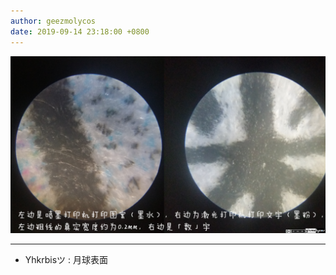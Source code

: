 ```yaml
---
author: geezmolycos
date: 2019-09-14 23:18:00 +0800
---
```


![](/assets/images/qq-zone/2019-09-14-ink.png)

---

- Yhkrbisツ : 月球表面
